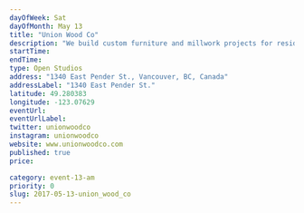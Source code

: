 ```yaml
---
dayOfWeek: Sat
dayOfMonth: May 13
title: "Union Wood Co"
description: "We build custom furniture and millwork projects for residential and commercial clients. Come see what we are currently working on featuring some of our Birch Bark Series pieces (featured in Design Milk)."
startTime: 
endTime: 
type: Open Studios
address: "1340 East Pender St., Vancouver, BC, Canada"
addressLabel: "1340 East Pender St."
latitude: 49.280383
longitude: -123.07629
eventUrl: 
eventUrlLabel: 
twitter: unionwoodco
instagram: unionwoodco
website: www.unionwoodco.com
published: true
price: 

category: event-13-am
priority: 0
slug: 2017-05-13-union_wood_co
---
```

